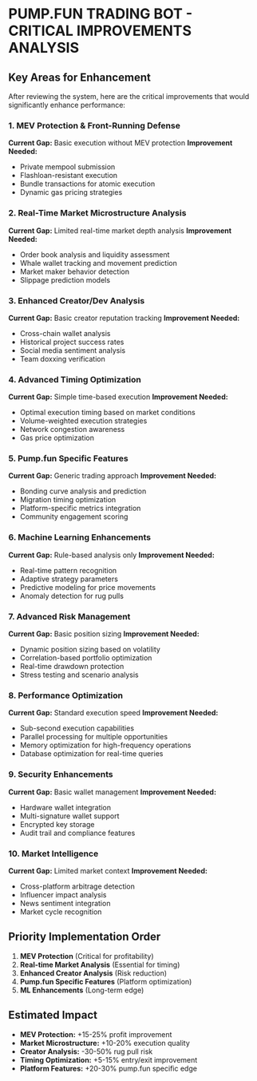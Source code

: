 # PUMP.FUN TRADING BOT - CRITICAL IMPROVEMENTS ANALYSIS

## Key Areas for Enhancement

After reviewing the system, here are the critical improvements that would significantly enhance performance:

### 1. **MEV Protection & Front-Running Defense**
**Current Gap:** Basic execution without MEV protection
**Improvement Needed:**
- Private mempool submission
- Flashloan-resistant execution
- Bundle transactions for atomic execution
- Dynamic gas pricing strategies

### 2. **Real-Time Market Microstructure Analysis**
**Current Gap:** Limited real-time market depth analysis
**Improvement Needed:**
- Order book analysis and liquidity assessment
- Whale wallet tracking and movement prediction
- Market maker behavior detection
- Slippage prediction models

### 3. **Enhanced Creator/Dev Analysis**
**Current Gap:** Basic creator reputation tracking
**Improvement Needed:**
- Cross-chain wallet analysis
- Historical project success rates
- Social media sentiment analysis
- Team doxxing verification

### 4. **Advanced Timing Optimization**
**Current Gap:** Simple time-based execution
**Improvement Needed:**
- Optimal execution timing based on market conditions
- Volume-weighted execution strategies
- Network congestion awareness
- Gas price optimization

### 5. **Pump.fun Specific Features**
**Current Gap:** Generic trading approach
**Improvement Needed:**
- Bonding curve analysis and prediction
- Migration timing optimization
- Platform-specific metrics integration
- Community engagement scoring

### 6. **Machine Learning Enhancements**
**Current Gap:** Rule-based analysis only
**Improvement Needed:**
- Real-time pattern recognition
- Adaptive strategy parameters
- Predictive modeling for price movements
- Anomaly detection for rug pulls

### 7. **Advanced Risk Management**
**Current Gap:** Basic position sizing
**Improvement Needed:**
- Dynamic position sizing based on volatility
- Correlation-based portfolio optimization
- Real-time drawdown protection
- Stress testing and scenario analysis

### 8. **Performance Optimization**
**Current Gap:** Standard execution speed
**Improvement Needed:**
- Sub-second execution capabilities
- Parallel processing for multiple opportunities
- Memory optimization for high-frequency operations
- Database optimization for real-time queries

### 9. **Security Enhancements**
**Current Gap:** Basic wallet management
**Improvement Needed:**
- Hardware wallet integration
- Multi-signature wallet support
- Encrypted key storage
- Audit trail and compliance features

### 10. **Market Intelligence**
**Current Gap:** Limited market context
**Improvement Needed:**
- Cross-platform arbitrage detection
- Influencer impact analysis
- News sentiment integration
- Market cycle recognition

## Priority Implementation Order

1. **MEV Protection** (Critical for profitability)
2. **Real-time Market Analysis** (Essential for timing)
3. **Enhanced Creator Analysis** (Risk reduction)
4. **Pump.fun Specific Features** (Platform optimization)
5. **ML Enhancements** (Long-term edge)

## Estimated Impact

- **MEV Protection:** +15-25% profit improvement
- **Market Microstructure:** +10-20% execution quality
- **Creator Analysis:** -30-50% rug pull risk
- **Timing Optimization:** +5-15% entry/exit improvement
- **Platform Features:** +20-30% pump.fun specific edge

